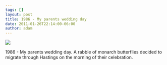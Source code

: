 ```yaml
---
tags: []
layout: post
title: 1986 - My parents wedding day
date: 2011-01-26T22:14:00-06:00
author: adam
---
```


![](/media/lfnyg8UAXd1qga9s2o1_400.jpg)

1986 - My parents wedding day. A rabble of monarch butterflies decided to migrate through Hastings on the morning of their celebration.
